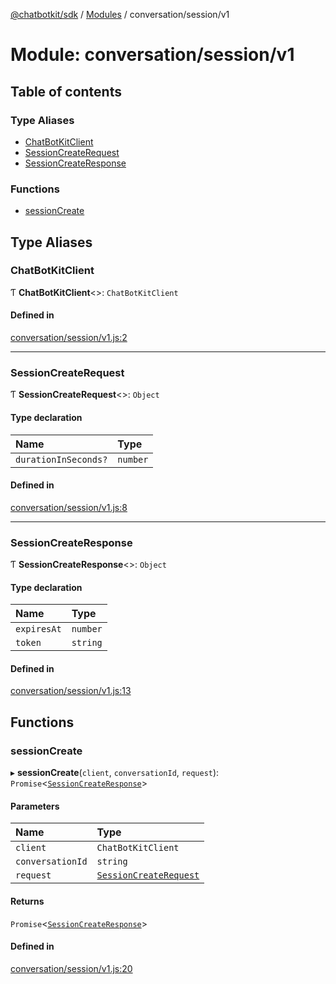 [@chatbotkit/sdk](../README.md) / [Modules](../modules.md) / conversation/session/v1

# Module: conversation/session/v1

## Table of contents

### Type Aliases

- [ChatBotKitClient](conversation_session_v1.md#chatbotkitclient)
- [SessionCreateRequest](conversation_session_v1.md#sessioncreaterequest)
- [SessionCreateResponse](conversation_session_v1.md#sessioncreateresponse)

### Functions

- [sessionCreate](conversation_session_v1.md#sessioncreate)

## Type Aliases

### ChatBotKitClient

Ƭ **ChatBotKitClient**<\>: `ChatBotKitClient`

#### Defined in

[conversation/session/v1.js:2](https://github.com/chatbotkit/node-sdk/blob/2d607d3/packages/sdk/src/conversation/session/v1.js#L2)

___

### SessionCreateRequest

Ƭ **SessionCreateRequest**<\>: `Object`

#### Type declaration

| Name | Type |
| :------ | :------ |
| `durationInSeconds?` | `number` |

#### Defined in

[conversation/session/v1.js:8](https://github.com/chatbotkit/node-sdk/blob/2d607d3/packages/sdk/src/conversation/session/v1.js#L8)

___

### SessionCreateResponse

Ƭ **SessionCreateResponse**<\>: `Object`

#### Type declaration

| Name | Type |
| :------ | :------ |
| `expiresAt` | `number` |
| `token` | `string` |

#### Defined in

[conversation/session/v1.js:13](https://github.com/chatbotkit/node-sdk/blob/2d607d3/packages/sdk/src/conversation/session/v1.js#L13)

## Functions

### sessionCreate

▸ **sessionCreate**(`client`, `conversationId`, `request`): `Promise`<[`SessionCreateResponse`](conversation_session_v1.md#sessioncreateresponse)\>

#### Parameters

| Name | Type |
| :------ | :------ |
| `client` | `ChatBotKitClient` |
| `conversationId` | `string` |
| `request` | [`SessionCreateRequest`](conversation_session_v1.md#sessioncreaterequest) |

#### Returns

`Promise`<[`SessionCreateResponse`](conversation_session_v1.md#sessioncreateresponse)\>

#### Defined in

[conversation/session/v1.js:20](https://github.com/chatbotkit/node-sdk/blob/2d607d3/packages/sdk/src/conversation/session/v1.js#L20)
